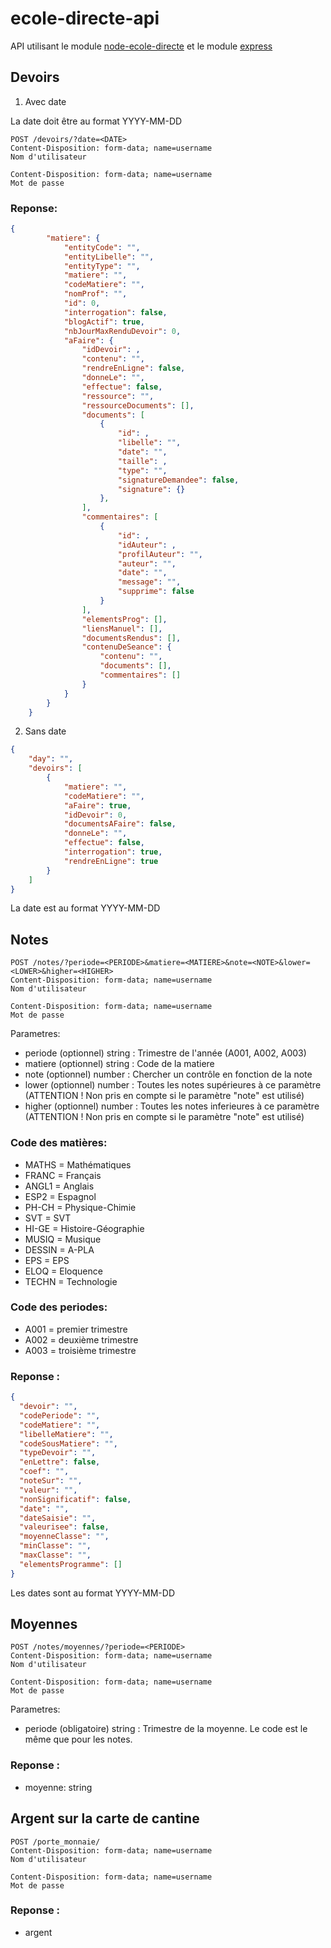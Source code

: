 # ecole-directe-api

API utilisant le module [node-ecole-directe](https://github.com/Androz2091/node-ecole-directe) et le module [express](https://github.com/expressjs/express)

## Devoirs

1. Avec date

La date doit être au format YYYY-MM-DD

```http
POST /devoirs/?date=<DATE>
Content-Disposition: form-data; name=username
Nom d'utilisateur

Content-Disposition: form-data; name=username
Mot de passe
```
### Reponse:
```json
{
        "matiere": {
            "entityCode": "",
            "entityLibelle": "",
            "entityType": "",
            "matiere": "",
            "codeMatiere": "",
            "nomProf": "",
            "id": 0,
            "interrogation": false,
            "blogActif": true,
            "nbJourMaxRenduDevoir": 0,
            "aFaire": {
                "idDevoir": ,
                "contenu": "",
                "rendreEnLigne": false,
                "donneLe": "",
                "effectue": false,
                "ressource": "",
                "ressourceDocuments": [],
                "documents": [
                    {
                        "id": ,
                        "libelle": "",
                        "date": "",
                        "taille": ,
                        "type": "",
                        "signatureDemandee": false,
                        "signature": {}
                    },
                ],
                "commentaires": [
                    {
                        "id": ,
                        "idAuteur": ,
                        "profilAuteur": "",
                        "auteur": "",
                        "date": "",
                        "message": "",
                        "supprime": false
                    }
                ],
                "elementsProg": [],
                "liensManuel": [],
                "documentsRendus": [],
                "contenuDeSeance": {
                    "contenu": "",
                    "documents": [],
                    "commentaires": []
                }
            }
        }
    }
```

2. Sans date

```json
{
    "day": "",
    "devoirs": [
        {
            "matiere": "",
            "codeMatiere": "",
            "aFaire": true,
            "idDevoir": 0,
            "documentsAFaire": false,
            "donneLe": "",
            "effectue": false,
            "interrogation": true,
            "rendreEnLigne": true
        }
    ]
}
```

La date est au format YYYY-MM-DD

## Notes

```http
POST /notes/?periode=<PERIODE>&matiere=<MATIERE>&note=<NOTE>&lower=<LOWER>&higher=<HIGHER>
Content-Disposition: form-data; name=username
Nom d'utilisateur

Content-Disposition: form-data; name=username
Mot de passe
```
Parametres: 
* periode (optionnel) string : Trimestre de l'année (A001, A002, A003)
* matiere (optionnel) string : Code de la matiere 
* note (optionnel) number : Chercher un contrôle en fonction de la note
* lower (optionnel) number : Toutes les notes supérieures à ce paramètre (ATTENTION ! Non pris en compte si le paramètre "note" est utilisé)
* higher (optionnel) number : Toutes les notes inferieures à ce paramètre (ATTENTION ! Non pris en compte si le paramètre "note" est utilisé)

### Code des matières:
* MATHS = Mathématiques
* FRANC = Français
* ANGL1 = Anglais
* ESP2 = Espagnol
* PH-CH = Physique-Chimie
* SVT = SVT
* HI-GE = Histoire-Géographie
* MUSIQ = Musique
* DESSIN = A-PLA
* EPS = EPS
* ELOQ = Eloquence
* TECHN = Technologie

### Code des periodes:
* A001 = premier trimestre
* A002 = deuxième trimestre
* A003 = troisième trimestre

### Reponse :
```json
{
  "devoir": "",
  "codePeriode": "",
  "codeMatiere": "",
  "libelleMatiere": "",
  "codeSousMatiere": "",
  "typeDevoir": "",
  "enLettre": false,
  "coef": "",
  "noteSur": "",
  "valeur": "",
  "nonSignificatif": false,
  "date": "",
  "dateSaisie": "",
  "valeurisee": false,
  "moyenneClasse": "",
  "minClasse": "",
  "maxClasse": "",
  "elementsProgramme": []
}
```
Les dates sont au format YYYY-MM-DD

## Moyennes

```http
POST /notes/moyennes/?periode=<PERIODE>
Content-Disposition: form-data; name=username
Nom d'utilisateur

Content-Disposition: form-data; name=username
Mot de passe
```

Parametres:
* periode (obligatoire) string : Trimestre de la moyenne. Le code est le même que pour les notes.

### Reponse : 
* moyenne: string

## Argent sur la carte de cantine

```http
POST /porte_monnaie/
Content-Disposition: form-data; name=username
Nom d'utilisateur

Content-Disposition: form-data; name=username
Mot de passe
```

### Reponse : 
* argent
